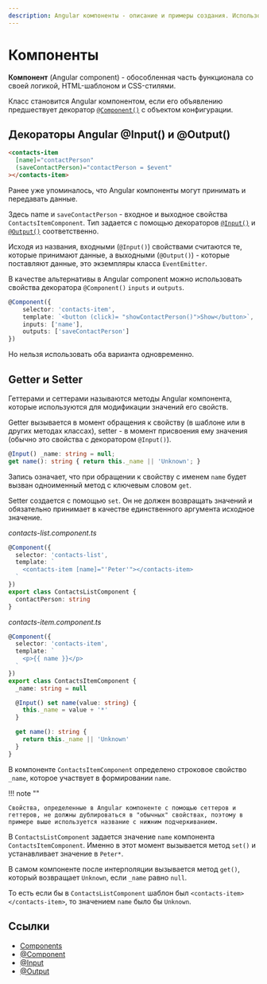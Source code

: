 ```yaml
---
description: Angular компоненты - описание и примеры создания. Использование декороаторов @Input() и @Output(), геттеры и сеттеры Angular компонента.
---
```


# Компоненты

**Компонент** (Angular component) - обособленная часть функционала со своей логикой, HTML-шаблоном и CSS-стилями.

Класс становится Angular компонентом, если его объявлению предшествует декоратор [`@Component()`](https://angular.io/api/core/Component) с объектом конфигурации.

## Декораторы Angular @Input() и @Output()

```html
<contacts-item
  [name]="contactPerson"
  (saveContactPerson)="contactPerson = $event"
></contacts-item>
```

Ранее уже упоминалось, что Angular компоненты могут принимать и передавать данные.

Здесь name и `saveContactPerson` - входное и выходное свойства `ContactsItemComponent`. Тип задается с помощью декораторов [`@Input()`](https://angular.io/api/core/Input) и [`@Output()`](https://angular.io/api/core/Output) соответственно.

Исходя из названия, входными (`@Input()`) свойствами считаются те, которые принимают данные, а выходными (`@Output()`) - которые поставляют данные, это экземпляры класса `EventEmitter`.

В качестве альтернативы в Angular component можно использовать свойства декоратора `@Component()` `inputs` и `outputs`.

```ts
@Component({
	selector: 'contacts-item',
	template: `<button (click)= "showContactPerson()">Show</button>`,
	inputs: ['name'],
	outputs: ['saveContactPerson']
})
```

Но нельзя использовать оба варианта одновременно.

## Getter и Setter

Геттерами и сеттерами называются методы Angular компонента, которые используются для модификации значений его свойств.

Getter вызывается в момент обращения к свойству (в шаблоне или в других методах классах), setter - в момент присвоения ему значения (обычно это свойства с декоратором `@Input()`).

```ts
@Input() _name: string = null;
get name(): string { return this._name || 'Unknown'; }
```

Запись означает, что при обращении к свойству с именем `name` будет вызван одноименный метод с ключевым словом `get`.

Setter создается с помощью `set`. Он не должен возвращать значений и обязательно принимает в качестве единственного аргумента исходное значение.

_contacts-list.component.ts_

```ts
@Component({
  selector: 'contacts-list',
  template: `
    <contacts-item [name]="'Peter'"></contacts-item>
  `
})
export class ContactsListComponent {
  contactPerson: string
}
```

_contacts-item.component.ts_

```ts
@Component({
  selector: 'contacts-item',
  template: `
    <p>{{ name }}</p>
  `
})
export class ContactsItemComponent {
  _name: string = null

  @Input() set name(value: string) {
    this._name = value + '*'
  }

  get name(): string {
    return this._name || 'Unknown'
  }
}
```

В компоненте `ContactsItemComponent` определено строковое свойство `_name`, которое участвует в формировании `name`.

!!! note ""

    Свойства, определенные в Angular компоненте с помощью сеттеров и геттеров, не должны дублироваться в "обычных" свойствах, поэтому в примере выше используется название с нижним подчеркиванием.

В `ContactsListComponent` задается значение `name` компонента `ContactsItemComponent`. Именно в этот момент вызывается метод `set()` и устанавливает значение в `Peter*`.

В самом компоненте после интерполяции вызывается метод `get()`, который возвращает `Unknown`, если `_name` равно `null`.

То есть если бы в `ContactsListComponent` шаблон был `<contacts-item></contacts-item>`, то значением `name` было бы `Unknown`.

## Ссылки

- [Components](https://angular.io/guide/displaying-data)
- [@Component](https://angular.io/api/core/Component)
- [@Input](https://angular.io/api/core/Input)
- [@Output](https://angular.io/api/core/Output)
